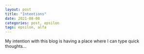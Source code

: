 ```yaml
---
layout: post
title: "Intentions"
date: 2021-08-08
categories: post, epsilon
tags: epsilon, alfa
---
```


My intention with this blog is having a place where I can type quick thoughts...
